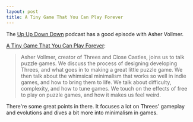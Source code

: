 ```yaml
---
layout: post
title: A Tiny Game That You Can Play Forever
---
```


The [Up Up Down Down](http://www.upup.fm/) podcast has a good episode with Asher Vollmer.

[A Tiny Game That You Can Play Forever](http://www.upup.fm/show/a-tiny-game-that-you-can-play-forever/):

> Asher Vollmer, creator of Threes and Close Castles, joins us to talk puzzle games. We discuss the process of designing developing Threes, and what goes in to making a great little puzzle game. We then talk about the whimsical minimalism that works so well in indie games, and how to bring them to life. We talk about difficulty, complexity, and how to tune games. We touch on the effects of free to play on puzzle games, and how it makes us feel weird.

There're some great points in there. It focuses a lot on Threes' gameplay and evolutions and dives a bit more into minimalism in games.